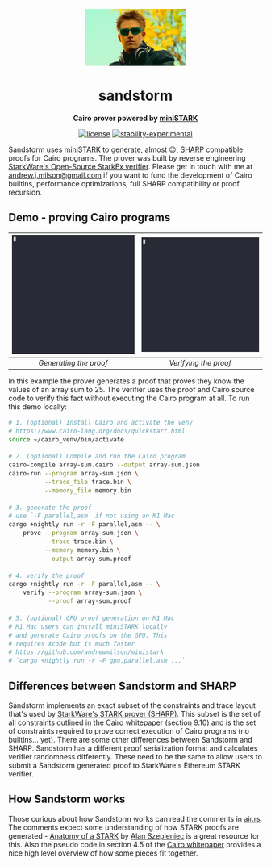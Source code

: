 <div align="center">

![Sandstorm](./darude.jpeg)

# sandstorm

**Cairo prover powered by [miniSTARK](https://github.com/andrewmilson/ministark/)**

[![license](https://img.shields.io/badge/license-MIT-blue.svg)](https://github.com/andrewmilson/sandstorm/blob/main/LICENSE)
[![stability-experimental](https://img.shields.io/badge/stability-experimental-orange.svg)](https://github.com/mkenney/software-guides/blob/master/STABILITY-BADGES.md#experimental)

</div>

Sandstorm uses [miniSTARK](https://github.com/andrewmilson/ministark/) to generate, almost 😉, [SHARP](https://starknet.io/docs/sharp.html) compatible proofs for Cairo programs. The prover was built by reverse engineering [StarkWare's Open-Source StarkEx verifier](https://github.com/starkware-libs/starkex-contracts). Please get in touch with me at [andrew.j.milson@gmail.com](mailto:andrew.j.milson@gmail.com) if you want to fund the development of Cairo builtins, performance optimizations, full SHARP compatibility or proof recursion.

## Demo - proving Cairo programs

| ![Generating a proof](prover.gif) | ![Verifying a proof](verifier.gif) |
|:--:|:--:|
| *Generating the proof* | *Verifying the proof* 

In this example the prover generates a proof that proves they know the values of an array sum to 25. The verifier uses the proof and Cairo source code to verify this fact without executing the Cairo program at all. To run this demo locally:

```bash
# 1. (optional) Install Cairo and activate the venv
# https://www.cairo-lang.org/docs/quickstart.html
source ~/cairo_venv/bin/activate

# 2. (optional) Compile and run the Cairo program
cairo-compile array-sum.cairo --output array-sum.json
cairo-run --program array-sum.json \
          --trace_file trace.bin \
          --memory_file memory.bin

# 3. generate the proof
# use `-F parallel,asm` if not using an M1 Mac
cargo +nightly run -r -F parallel,asm -- \
    prove --program array-sum.json \
          --trace trace.bin \
          --memory memory.bin \
          --output array-sum.proof

# 4. verify the proof
cargo +nightly run -r -F parallel,asm -- \
    verify --program array-sum.json \
           --proof array-sum.proof

# 5. (optional) GPU proof generation on M1 Mac 
# M1 Mac users can install miniSTARK locally
# and generate Cairo proofs on the GPU. This
# requires Xcode but is much faster
# https://github.com/andrewmilson/ministark
# `cargo +nightly run -r -F gpu,parallel,asm ...`
```

## Differences between Sandstorm and SHARP

Sandstorm implements an exact subset of the constraints and trace layout that's used by [StarkWare's STARK prover (SHARP)](https://starknet.io/docs/sharp.html). This subset is the set of all constraints outlined in the Cairo whitepaper (section 9.10) and is the set of constraints required to prove correct execution of Cairo programs (no builtins... yet). There are some other differences between Sandstorm and SHARP. Sandstorm has a different proof serialization format and calculates verifier randomness differently. These need to be the same to allow users to submit a Sandstorm generated proof to StarkWare's Ethereum STARK verifier. 

## How Sandstorm works

Those curious about how Sandstorm works can read the comments in [air.rs](src/air.rs#L115). The comments expect some understanding of how STARK proofs are generated - [Anatomy of a STARK](https://aszepieniec.github.io/stark-anatomy/) by [Alan Szepieniec](https://twitter.com/aszepieniec) is a great resource for this. Also the pseudo code in section 4.5 of the [Cairo whitepaper](https://eprint.iacr.org/2021/1063.pdf) provides a nice high level overview of how some pieces fit together.